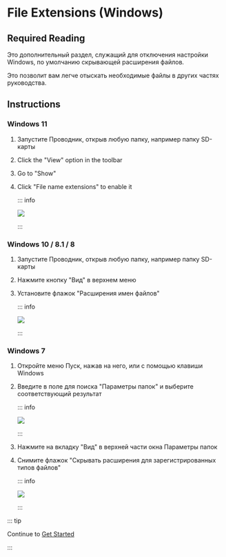 # File Extensions (Windows)

## Required Reading

Это дополнительный раздел, служащий для отключения настройки Windows, по умолчанию скрывающей расширения файлов.

Это позволит вам легче отыскать необходимые файлы в других частях руководства.

## Instructions

### Windows 11

1. Запустите Проводник, открыв любую папку, например папку SD-карты
2. Click the "View" option in the toolbar
3. Go to "Show"
4. Click "File name extensions" to enable it

    ::: info

    ![](/images/screenshots/windows-11-file-extensions.png)

    :::

### Windows 10 / 8.1 / 8

1. Запустите Проводник, открыв любую папку, например папку SD-карты
2. Нажмите кнопку "Вид" в верхнем меню
3. Установите флажок "Расширения имен файлов"

    ::: info

    ![](/images/screenshots/windows-10-file-extensions.png)

    :::

### Windows 7

1. Откройте меню Пуск, нажав на него, или с помощью клавиши Windows

2. Введите в поле для поиска "Параметры папок" и выберите соответствующий результат

    ::: info

    ![](/images/screenshots/windows-7-folder-options-start-menu.png)

    :::

3. Нажмите на вкладку "Вид" в верхней части окна Параметры папок

4. Снимите флажок "Скрывать расширения для зарегистрированных типов файлов"

    ::: info

    ![](/images/screenshots/windows-7-folder-options.png)

    :::

::: tip

Continue to [Get Started](get-started)

:::
